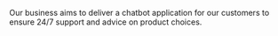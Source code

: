 Our business aims to deliver a chatbot application for our customers to ensure 24/7 support and advice on product choices. 